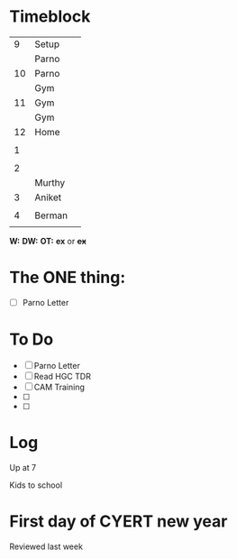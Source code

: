 # Timeblock

|     |        |     |
| --- | ------ | --- |
| 9   | Setup  |     |
|     | Parno  |     |
| 10  | Parno  |     |
|     | Gym    |     |
| 11  | Gym    |     |
|     | Gym    |     |
| 12  | Home   |     |
|     |        |     |
| 1   |        |     |
|     |        |     |
| 2   |        |     |
|     | Murthy |     |
| 3   | Aniket |     |
|     |        |     |
| 4   | Berman |     |
|     |        |     |

**W:**
**DW:**
**OT:**
**ex** or **~~ex~~**

# The ONE thing: 
- [ ] Parno Letter


# To Do
- [ ] Parno Letter
- [ ] Read HGC TDR
- [ ] CAM Training
- [ ] 
- [ ] 


# Log

Up at 7

Kids to school 

# First day of CYERT new year

Reviewed last week

